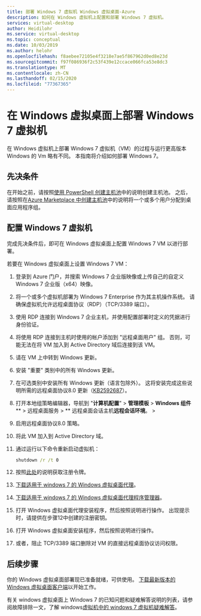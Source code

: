 ```yaml
---
title: 部署 Windows 7 虚拟机 Windows 虚拟桌面-Azure
description: 如何在 Windows 虚拟机上配置和部署 Windows 7 虚拟机。
services: virtual-desktop
author: Heidilohr
ms.service: virtual-desktop
ms.topic: conceptual
ms.date: 10/03/2019
ms.author: helohr
ms.openlocfilehash: f8aebee72105e4f3218e7ae5f867962d0ed8e23d
ms.sourcegitcommit: f97f086936f2c53f439e12ccace066fca53e8dc3
ms.translationtype: MT
ms.contentlocale: zh-CN
ms.lasthandoff: 02/15/2020
ms.locfileid: "77367365"
---
```

# <a name="deploy-a-windows-7-virtual-machine-on-windows-virtual-desktop"></a>在 Windows 虚拟桌面上部署 Windows 7 虚拟机

在 Windows 虚拟机上部署 Windows 7 虚拟机（VM）的过程与运行更高版本 Windows 的 Vm 略有不同。 本指南将介绍如何部署 Windows 7。

## <a name="prerequisites"></a>先决条件

在开始之前，请按照[使用 PowerShell 创建主机池](create-host-pools-powershell.md)中的说明创建主机池。 之后，请按照在[Azure Marketplace 中创建主机池](create-host-pools-azure-marketplace.md#optional-assign-additional-users-to-the-desktop-application-group)中的说明将一个或多个用户分配到桌面应用程序组。

## <a name="configure-a-windows-7-virtual-machine"></a>配置 Windows 7 虚拟机

完成先决条件后，即可在 Windows 虚拟桌面上配置 Windows 7 VM 以进行部署。

若要在 Windows 虚拟桌面上设置 Windows 7 VM：

1. 登录到 Azure 门户，并搜索 Windows 7 企业版映像或上传自己的自定义 Windows 7 企业版（x64）映像。  
2. 将一个或多个虚拟机部署为 Windows 7 Enterprise 作为其主机操作系统。 请确保虚拟机允许远程桌面协议（RDP）（TCP/3389 端口）。
3. 使用 RDP 连接到 Windows 7 企业主机，并使用配置部署时定义的凭据进行身份验证。 
4. 将使用 RDP 连接到主机时使用的帐户添加到 "远程桌面用户" 组。 否则，可能无法在将 VM 加入到 Active Directory 域后连接到该 VM。
5. 请在 VM 上中转到 Windows 更新。
6. 安装 "重要" 类别中的所有 Windows 更新。
7. 在可选类别中安装所有 Windows 更新（语言包除外）。 这将安装完成这些说明所需的远程桌面协议8.0 更新（[KB2592687](https://www.microsoft.com/download/details.aspx?id=35393)）。
8. 打开本地组策略编辑器，导航到 "**计算机配置**" > **管理模板** > **Windows 组件** ** > 远程桌面服务 > ** 远程桌面会话主机**远程会话环境**。 > 
9. 启用远程桌面协议8.0 策略。
10. 将此 VM 加入到 Active Directory 域。
11. 通过运行以下命令重新启动虚拟机：
    
     ```cmd
     shutdown /r /t 0
     ```
    
12. 按照[此处](/powershell/module/windowsvirtualdesktop/export-rdsregistrationinfo/)的说明获取注册令牌。
13. [下载适用于 windows 7 的 Windows 虚拟桌面代理](https://query.prod.cms.rt.microsoft.com/cms/api/am/binary/RE3JZCm)。
14. [下载适用于 windows 7 的 Windows 虚拟桌面代理程序管理器](https://query.prod.cms.rt.microsoft.com/cms/api/am/binary/RE3K2e3)。
15. 打开 Windows 虚拟桌面代理安装程序，然后按照说明进行操作。 出现提示时，请提供在步骤12中创建的注册密钥。
16. 打开 Windows 虚拟桌面安装程序，然后按照说明进行操作。
17. 或者，阻止 TCP/3389 端口删除对 VM 的直接远程桌面协议访问权限。

## <a name="next-steps"></a>后续步骤

你的 Windows 虚拟桌面部署现已准备就绪，可供使用。 [下载最新版本的 Windows 虚拟桌面客户端](https://aka.ms/wvd/clients/windows)以开始工作。

有关 windows 虚拟桌面上 Windows 7 的已知问题和疑难解答说明的列表，请参阅故障排除一文，了解 windows[虚拟机中的 windows 7 虚拟机疑难解答](troubleshoot-windows-7-vm.md)。
